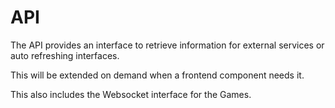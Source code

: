 # API

The API provides an interface to retrieve information for external services or auto refreshing interfaces.

This will be extended on demand when a frontend component needs it.

This also includes the Websocket interface for the Games.
